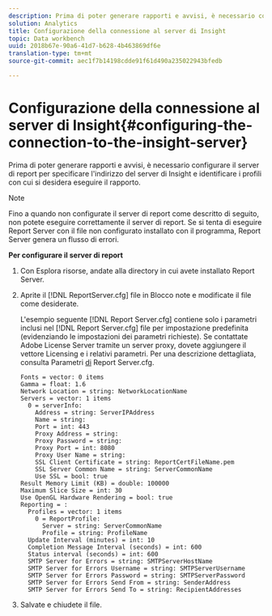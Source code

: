 ```yaml
---
description: Prima di poter generare rapporti e avvisi, è necessario configurare il server di report per specificare l'indirizzo del server di Insight e identificare i profili con cui si desidera eseguire il rapporto.
solution: Analytics
title: Configurazione della connessione al server di Insight
topic: Data workbench
uuid: 2018b67e-90a6-41d7-b628-4b463869df6e
translation-type: tm+mt
source-git-commit: aec1f7b14198cdde91f61d490a235022943bfedb

---
```



# Configurazione della connessione al server di Insight{#configuring-the-connection-to-the-insight-server}

Prima di poter generare rapporti e avvisi, è necessario configurare il server di report per specificare l&#39;indirizzo del server di Insight e identificare i profili con cui si desidera eseguire il rapporto.

>[!NOTE]
>
>Fino a quando non configurate il server di report come descritto di seguito, non potete eseguire correttamente il server di report. Se si tenta di eseguire Report Server con il file non configurato installato con il programma, Report Server genera un flusso di errori.

**Per configurare il server di report**

1. Con Esplora risorse, andate alla directory in cui avete installato Report Server.
1. Aprite il [!DNL ReportServer.cfg] file in Blocco note e modificate il file come desiderate.

   L&#39;esempio seguente [!DNL Report Server.cfg] contiene solo i parametri inclusi nel [!DNL Report Server.cfg] file per impostazione predefinita (evidenziando le impostazioni dei parametri richieste). Se contattate Adobe License Server tramite un server proxy, dovete aggiungere il vettore Licensing e i relativi parametri. Per una descrizione dettagliata, consulta Parametri [di](../../../home/c-rpt-oview/c-rpt-param-ref/c-rpt-svr-param.md#concept-53359b328fd140d593c3f2fc0031be06) Report Server.cfg.

   ```
   Fonts = vector: 0 items
   Gamma = float: 1.6
   Network Location = string: NetworkLocationName
   Servers = vector: 1 items
     0 = serverInfo:
       Address = string: ServerIPAddress
       Name = string: 
       Port = int: 443
       Proxy Address = string:
       Proxy Password = string:
       Proxy Port = int: 8080
       Proxy User Name = string:
       SSL Client Certificate = string: ReportCertFileName.pem
       SSL Server Common Name = string: ServerCommonName
       Use SSL = bool: true
   Result Memory Limit (KB) = double: 100000
   Maximum Slice Size = int: 30
   Use OpenGL Hardware Rendering = bool: true
   Reporting = :
     Profiles = vector: 1 items
       0 = ReportProfile:
         Server = string: ServerCommonName
         Profile = string: ProfileName
     Update Interval (minutes) = int: 10
     Completion Message Interval (seconds) = int: 600
     Status interval (seconds) = int: 600
     SMTP Server for Errors = string: SMTPServerHostName
     SMTP Server for Errors Username = string: SMTPServerUsername
     SMTP Server for Errors Password = string: SMTPServerPassword
     SMTP Server for Errors Send From = string: SenderAddress
     SMTP Server for Errors Send To = string: RecipientAddresses
   ```

1. Salvate e chiudete il file.
